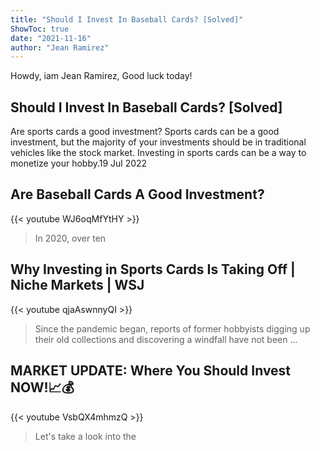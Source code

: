 ```yaml
---
title: "Should I Invest In Baseball Cards? [Solved]"
ShowToc: true 
date: "2021-11-16"
author: "Jean Ramirez" 
---
```


Howdy, iam Jean Ramirez, Good luck today!
## Should I Invest In Baseball Cards? [Solved]
Are sports cards a good investment? Sports cards can be a good investment, but the majority of your investments should be in traditional vehicles like the stock market. Investing in sports cards can be a way to monetize your hobby.19 Jul 2022

## Are Baseball Cards A Good Investment?
{{< youtube WJ6oqMfYtHY >}}
>In 2020, over ten 

## Why Investing in Sports Cards Is Taking Off | Niche Markets | WSJ
{{< youtube qjaAswnnyQI >}}
>Since the pandemic began, reports of former hobbyists digging up their old collections and discovering a windfall have not been ...

## MARKET UPDATE: Where You Should Invest NOW!📈💰
{{< youtube VsbQX4mhmzQ >}}
>Let's take a look into the 

